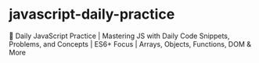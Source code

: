 # javascript-daily-practice
📘 Daily JavaScript Practice | Mastering JS with Daily Code Snippets, Problems, and Concepts | ES6+ Focus | Arrays, Objects, Functions, DOM &amp; More

